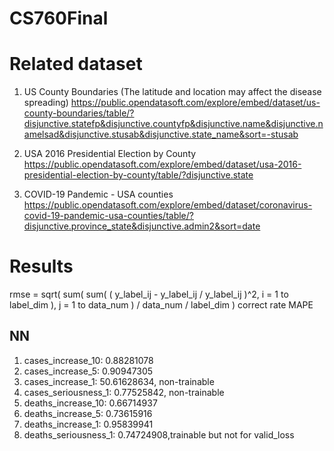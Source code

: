 # CS760Final

# Related dataset #
1. US County Boundaries (The latitude and location may affect the disease spreading)
https://public.opendatasoft.com/explore/embed/dataset/us-county-boundaries/table/?disjunctive.statefp&disjunctive.countyfp&disjunctive.name&disjunctive.namelsad&disjunctive.stusab&disjunctive.state_name&sort=-stusab

2. USA 2016 Presidential Election by County
https://public.opendatasoft.com/explore/embed/dataset/usa-2016-presidential-election-by-county/table/?disjunctive.state

3. COVID-19 Pandemic - USA counties
https://public.opendatasoft.com/explore/embed/dataset/coronavirus-covid-19-pandemic-usa-counties/table/?disjunctive.province_state&disjunctive.admin2&sort=date


# Results #
rmse = sqrt( sum( sum( ( y_label_ij - y_label_ij / y_label_ij )^2, i = 1 to label_dim ), j = 1 to data_num ) / data_num / label_dim )
correct rate
MAPE
## NN ##
1. cases_increase_10: 0.88281078
2. cases_increase_5: 0.90947305
3. cases_increase_1: 50.61628634, non-trainable
4. cases_seriousness_1: 0.77525842, non-trainable
5. deaths_increase_10: 0.66714937
6. deaths_increase_5: 0.73615916
7. deaths_increase_1: 0.95839941
8. deaths_seriousness_1: 0.74724908,trainable but not for valid_loss
